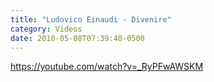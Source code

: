 ```yaml
---
title: "Ludovico Einaudi - Divenire"
category: Videos
date: 2010-05-08T07:39:40-0500
---
```


https://youtube.com/watch?v=_RyPFwAWSKM